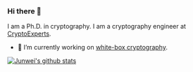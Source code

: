 ### Hi there 👋

I am a Ph.D. in cryptography.
I am a cryptography engineer at [CryptoExperts](https://www.cryptoexperts.com).

- 🔭 I’m currently working on [white-box cryptography](http://cryptowiki.net/index.php?title=White-box_cryptography_and_software_code_cryptographic_obfuscation#Cryptosystem_models_and_white-box_cryptography).

[![Junwei's github stats](https://github-readme-stats.vercel.app/api?username=junwei-wang)](https://github.com/anuraghazra/github-readme-stats)

<!--

Here are some ideas to get you started:

- 🌱 I’m currently learning ...
- 👯 I’m looking to collaborate on ...
- 🤔 I’m looking for help with ...
- 💬 Ask me about ...
- 📫 How to reach me: ...
- 😄 Pronouns: ...
- ⚡ Fun fact: ...
-->
